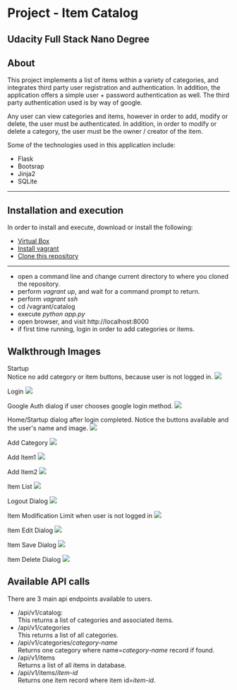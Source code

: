 # Project - Item Catalog
## Udacity Full Stack Nano Degree  

## About

This project implements a list of items within a variety of categories, and integrates third party 
user registration and authentication.  In addition, the application offers a simple
user + password authentication as well.  The third party authentication used is by way 
of google.  

Any user can view categories and items, however in order to add, modify or delete, the 
user must be authenticated.  In addition, in order to modify or delete a category,
the user must be the owner / creator of the item.  

Some of the technologies used in this application include:
* Flask 
* Bootsrap
* Jinja2
* SQLite

---

## Installation and execution
In order to install and execute, download or install the following:
* [Virtual Box](https://www.virtualbox.org/wiki/Downloads)
* [Install vagrant](https://www.vagrantup.com/)
* [Clone this repository](https://github.com/jcarter62/udacity-item-catalog.git)
---
* open a command line and change current directory to where you cloned the repository.
* perform _vagrant up_, and wait for a command prompt to return.
* perform _vagrant ssh_
* cd /vagrant/catalog
* execute _python app.py_
* open browser, and visit http://localhost:8000
* if first time running, login in order to add categories or items.

## Walkthrough Images

Startup<br>
Notice no add category or item buttons, because user is not logged in.
<img src="images/0-startup.png">

Login
<img src="images/1-login.png">

Google Auth dialog if user chooses google login method.
<img src="images/2-google-auth.png">

Home/Startup dialog after login completed.  Notice the buttons available and the user's name and image.
<img src="images/3-home-after-login.png">

Add Category
<img src="images/4-add-category.png">

Add Item1
<img src="images/5-add-item1.png">

Add Item2
<img src="images/5-add-item2.png">

Item List
<img src="images/6-item-list.png">

Logout Dialog
<img src="images/7-logout.png">

Item Modification Limit when user is not logged in
<img src="images/8-item-modification-limit.png">

Item Edit Dialog
<img src="images/9-item-edit.png">

Item Save Dialog
<img src="images/A-item-save.png">

Item Delete Dialog
<img src="images/B-item-delete.png">

## Available API calls
There are 3 main api endpoints available to users.
- /api/v1/catalog: <br>This returns a list of categories and associated items.
- /api/v1/categories <br>This returns a list of all categories.  
- /api/v1/categories/*category-name* <br>Returns one category where name=*category-name* record if found.
- /api/v1/items<br>Returns a list of all items in database.
- /api/v1/items/*item-id*<br>Returns one item record where item id=*item-id*.










